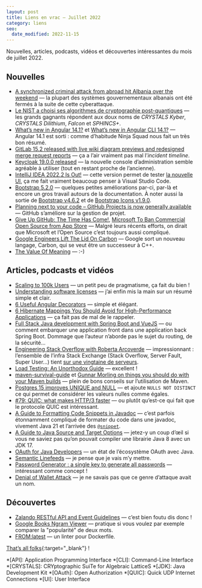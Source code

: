 ```yaml
---
layout: post
title: Liens en vrac — Juillet 2022
category: liens
seo:
  date_modified: 2022-11-15
---
```


Nouvelles, articles, podcasts, vidéos et découvertes intéressantes du mois de juillet 2022.

## Nouvelles

- [A synchronized criminal attack from abroad hit Albania over the weekend](https://securityaffairs.co/wordpress/133363/cyber-warfare-2/albania-cyber-attack.html)
  — la plupart des systèmes gouvernementaux albanais ont été fermés à la suite de cette cyberattaque.
- [Le NIST a choisi ses algorithmes de cryptographie post-quantiques](https://www.bortzmeyer.org/nist-pq.html)
  — les grands gagnants répondent aux doux noms de _CRYSTALS Kyber_, _CRYSTALS Dilithium_, _Falcon_ et _SPHINCS+_.
- [What’s new in Angular 14.1?](https://blog.ninja-squad.com/2022/07/21/what-is-new-angular-14.1/) et
  [What’s new in Angular CLI 14.1?](https://blog.ninja-squad.com/2022/07/21/angular-cli-14.1/)
  — Angular 14.1 est sorti : comme d’habitude Ninja Squad nous fait un très bon résumé.
- [GitLab 15.2 released with live wiki diagram previews and redesigned merge request reports](https://about.gitlab.com/releases/2022/07/22/gitlab-15-2-released/)
  — ça a l’air vraiment pas mal l’_incident timeline_.
- [Keycloak 19.0.0 released](https://www.keycloak.org/2022/07/keycloak-1900-released)
  — la nouvelle console d’administration semble agréable à utiliser (tout en restant proche de l’ancienne).
- [IntelliJ IDEA 2022.2 Is Out!](https://blog.jetbrains.com/idea/2022/07/intellij-idea-2022-2/)
  — cette version permet de tester
  [la nouvelle UI](https://blog.jetbrains.com/idea/2022/05/take-part-in-the-new-ui-preview-for-your-jetbrains-ide/),
  ça me fait vraiment beaucoup penser à Visual Studio Code.
- [Bootstrap 5.2.0](https://blog.getbootstrap.com/2022/07/19/bootstrap-5-2-0/)
  — quelques petites améliorations par-ci, par-là et encore un gros travail autours de la documentation. À noter aussi
  la sortie de [Bootstrap v4.6.2](https://blog.getbootstrap.com/2022/07/19/bootstrap-4-6-2/) et de
  [Bootstrap Icons v1.9.0](https://blog.getbootstrap.com/2022/07/13/bootstrap-icons-1-9-0/).
- [Planning next to your code – GitHub Projects is now generally available](https://github.blog/2022-07-27-planning-next-to-your-code-github-projects-is-now-generally-available/)
  — GitHub s’améliore sur la gestion de projet.
- [Give Up GitHub: The Time Has Come!](https://sfconservancy.org/blog/2022/jun/30/give-up-github-launch/),
  [Microsoft To Ban Commercial Open Source from App Store](https://sfconservancy.org/blog/2022/jul/07/microsoft-bans-commerical-open-source-in-app-store/)
  — Malgré leurs récents efforts, on dirait que Microsoft et l’Open Source c’est toujours aussi compliqué.
- [Google Engineers Lift The Lid On Carbon](https://www.phoronix.com/news/Carbon-Successor-To-CPP)
  — Google sort un nouveau langage, Carbon, qui se veut être un successeur à C++.
- [The Value Of Meaning](https://dilbert.com/strip/2022-07-04)
  — :-)

## Articles, podcasts et vidéos

- [Scaling to 100k Users](https://alexpareto.com/scalability/systems/2020/02/03/scaling-100k.html)
  — un petit peu de pragmatisme, ça fait du bien !
- [Understanding software licenses](https://dev.to/zenika/understanding-software-licenses-1a0o)
  — j’ai enfin mis la main sur un résumé simple et clair.
- [6 Useful Angular Decorators](https://blog.bitsrc.io/6-useful-decorators-to-use-in-your-angular-projects-777e9b4c8c62)
  — simple et élégant.
- [6 Hibernate Mappings You Should Avoid for High-Performance Applications](https://thorben-janssen.com/6-hibernate-mappings-you-should-avoid-for-high-performance-applications/)
  — ça fait pas de mal de le rappeler.
- [Full Stack Java development with Spring Boot and VueJS](https://www.danvega.dev/blog/2021/01/22/full-stack-java-vue/)
  — ou comment embarquer une application front dans une application back Spring Boot. Dommage que l’auteur n’aborde pas
  le sujet du routing, de la sécurité...
- [Engineering Stack Overflow with Roberta Arcoverde](https://hanselminutes.com/847/engineering-stack-overflow-with-roberta-arcoverde)
  — impressionnant : l’ensemble de l’infra Stack Exchange (Stack Overflow, Server Fault, Super User...) tient
  [sur une vingtaine de serveurs](https://stackexchange.com/performance).
- [Load Testing: An Unorthodox Guide](https://www.marcobehler.com/guides/load-testing)
  — excellent !
- [maven-survival-guide](https://github.com/rfichtner/maven-survival-guide)
  et [Gunnar Morling on things you should do with your Maven builds](https://twitter.com/gunnarmorling/status/1551581756654080001)
  — plein de bons conseils sur l’utilisation de Maven.
- [Postgres 15 improves UNIQUE and NULL](https://blog.rustprooflabs.com/2022/07/postgres-15-unique-improvement-with-null)
  — et ajoute `NULLS NOT DISTINCT` ce qui permet de considérer les valeurs nulles comme égales.
- [#79: QUIC: what makes HTTP/3 faster](https://nurkiewicz.com/79)
  — ou plutôt qu’est-ce qui fait que le protocole QUIC est intéressant.
- [A Guide to Formatting Code Snippets in Javadoc](https://reflectoring.io/howto-format-code-snippets-in-javadoc/)
  — c’est parfois étonnamment compliqué de formater du code dans une javadoc, vivement Java 21 et l’arrivée des
  [`@snippet`](https://docs.oracle.com/en/java/javase/18/code-snippet/index.html).
- [A Guide to Java Source and Target Options](https://www.baeldung.com/java-source-target-options)
  — jetez-y un coup d’œil si vous ne saviez pas qu’on pouvait compiler une librairie Java 8 avec un JDK 17.
- [OAuth for Java Developers](https://developer.okta.com/blog/2022/06/16/oauth-java)
  — un état de l’écosystème OAuth avec Java.
- [Semantic Linefeeds](https://rhodesmill.org/brandon/2012/one-sentence-per-line/)
  — je pense que je vais m’y mettre.
- [Password Generator : a single key to generate all passwords](https://www.mathieupassenaud.fr/password-generator/index.html)
  — intéressant comme concept !
- [Denial of Wallet Attack](https://medium.com/geekculture/denial-of-wallet-attack-3d8ecadfbd4e)
  — je ne savais pas que ce genre d’attaque avait un nom.

## Découvertes

- [Zalando RESTful API and Event Guidelines](https://opensource.zalando.com/restful-api-guidelines/)
  — c’est bien foutu dis donc !
- [Google Books Ngram Viewer](https://books.google.com/ngrams/)
  — pratique si vous voulez par exemple comparer la "popularité" de deux mots.
- [FROM:latest](https://www.fromlatest.io/#/)
  — un linter pour Dockerfile.

[That’s all folks](https://www.youtube.com/watch?v=r57J0jPyZRs "Nina Simone - Sinnerman"){:target="_blank"} !

<!-- prettier-ignore-start -->
*[API]: Application Programming Interface
*[CLI]: Command-Line Interface
*[CRYSTALS]: CRYptographic SuiTe for Algebraic LatticeS
*[JDK]: Java Development Kit
*[OAuth]: Open Authorization
*[QUIC]: Quick UDP Internet Connections
*[UI]: User Interface
<!-- prettier-ignore-end -->

